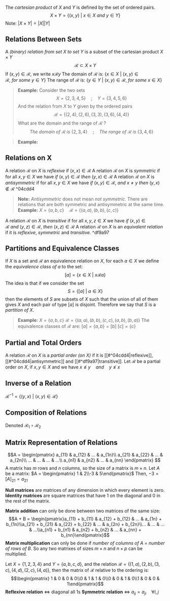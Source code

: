 The _cartesian product_ of $X$ and $Y$ is defined by the set of ordered pairs.
$$X \times Y = \{(x, y)\ |\ x \in X\ and\ y \in Y\}$$
Note: $|X \times Y| = |X||Y|$

## Relations Between Sets

A _(binary) relation from set $X$ to set $Y$_ is  a subset of the cartesian product $X \times Y$
$$\mathcal R \subset X \times Y$$
If $(x, y) \in \mathcal R$, we write $x \mathcal R y$
The domain of $\mathcal R$ is: $\{x \in X\ |\ (x, y) \in \mathcal R,\ for\ some\ y \in Y\}$
The range of $\mathcal R$ is: $\{y \in Y\ |\ (x, y) \in \mathcal R,\ for\ some\ x \in X\}$

>__Example:__
>Consider the two sets $$X = \{2, 3, 4, 5\} \quad ; \quad Y = \{3, 4, 5, 6\}$$
>And the relation from $X$ to $Y$ given by the ordered pairs $$\mathcal R = \{(2,4),(2,6),(3,3),(3,6),(4,4)\}$$
>What are the domain and the range of $\mathcal R$ ?
>$$The\ domain\ of\ \mathcal R\ is\ \{2,3,4\} \quad;\quad  The\ range\ of\ \mathcal R\ is\ \{3,4,6\}$$

>__Example:__

## Relations on X

A relation $\mathcal R$ on $X$ is _reflexive_ if $(x, x) \in \mathcal R$
A relation $\mathcal R$ on $X$ is _symmetric_ if for all $x, y \in X$ we have $if\ (x,y) \in \mathcal R\ then\ (y,x) \in \mathcal R$
A relation $\mathcal R$ on $X$ is _antisymmetric_ if for all $x, y \in X$ we have $if\ (x,y) \in \mathcal R,\ and\ x \neq y\ then\ (y,x) \notin \mathcal R$ ^04cdd4

>__Note:__ _Antisymmetric_ does not mean _not symmetric_. There are relations that are both symmetric and antisymmetric at the same time.
>__Example:__ $X = \{a,b,c\} \quad \mathcal R = \{(a,a),(b,b),(c,c)\}$

A relation $\mathcal R$ on $X$ is _transitive_ if for all $x, y, z \in X$ we have $if\ (x,y) \in \mathcal R\ and\ (y,z) \in \mathcal R,\ then\ (x,z) \in \mathcal R$
A relation $\mathcal R$ on $X$ is an _equivalent relation_ if it is _reflexive_, _symmetric_ and _transitive_. ^df9a97

## Partitions and Equivalence Classes

If $X$ is a set and $\mathcal R$ an equivalence relation on $X$, for each $a \in X$ we define the _equivalence class of $a$_ to the set: $$[a] = \{x \in X\ |\ x \mathcal R a\}$$
The idea is that if we consider the set $$S = \{[a]\ |\ a \in X\}$$then the elements of $S$ are subsets of $X$ such that the union of all of them gives $X$ and each pair of type $[a]$ is disjoint. Therefore we say that $S$ is a _partition of $X$_.

>__Example:__
>$X = \{a,b,c\}$
>$\mathcal R = \{(a,a),(b,b),(c,c),(a,b),(b,a)\}$
>The equivalence classes of $\mathcal R$ are: 
>$[a] = \{a,b\} = [b]$
>$[c] = \{c\}$

## Partial and Total Orders

A relation $\mathcal R$ on $X$ is a _partial order (on $X$)_ if it is [[#^04cdd4|reflexive]], [[#^04cdd4|antisymmetric]] and [[#^df9a97|transitive]].
Let $\mathcal R$ be a partial order on $X$, if $x,y \in X$ and we have $x \nleq y \quad and \quad y \nleq x$

## Inverse of a Relation

$\mathcal R ^{-1} = \{(y,x)\ |\ (x,y) \in \mathcal R\}$

## Composition of Relations

Denoted $\mathcal R_1 \circ \mathcal R_2$

## Matrix Representation of Relations

$$A = \begin{pmatrix}
a_{11} & a_{12} & ... & a_{1n}\\
a_{21} & a_{22} & ... & a_{2n}\\
... & ... & ... & ...\\
a_{n1} & a_{n2} & ... & a_{nn}
\end{pmatrix}
$$
A matrix has $m$ rows and $n$ columns, so the size of a matrix is $m \times n$.
Let $A$ be a matrix: $A = \begin{pmatrix} 1 & 2\\-3 & 5\end{pmatrix}$
Then, $-3 = [A]_{21} = a_{21}$

__Null matrices__ are matrices of any dimension in which every element is zero.
__Identity matrices__ are square matrices that have $1$ on the diagonal and $0$ in the rest of the matrix.

__Matrix addition__ can only be done between two matrices of the same size:
$$A + B = \begin{pmatrix}a_{11} + b_{11} & a_{12} + b_{12} & ... & a_{1n} + b_{1n}\\a_{21} + b_{21} & a_{22} + b_{22} & ... & a_{2n} + b_{2n}\\... & ... & ... & ...\\a_{n1} + b_{n1} & a_{n2} + b_{n2} & ... & a_{nn} + b_{nn}\end{pmatrix}$$
__Matrix multiplication__ can only be done if _number of columns of $A$_ $=$ _number of rows of $B$_. So any two matrixes of sizes $m \times n$ and $n \times p$ can be multiplied.

Let $X = \{1,2,3,4\}$ and $Y = \{a,b,c,d\}$, and the relation $\mathcal R = \{(1,a),(2,b),(3,c),(4,d),(2,c),(4,a)\}$, then the matrix of $\mathcal R$ relative to the ordering is: $$\begin{pmatrix} 1 & 0 & 0 & 0\\0 & 1 & 1 & 0\\0 & 0 & 1 & 0\\1 & 0 & 0 & 1\end{pmatrix}$$
__Reflexive relation__ $\Leftrightarrow$ diagonal all $1$s
__Symmetric relation__ $\Leftrightarrow$ $a_{ij} = a_{ji}\quad\forall i, j$

